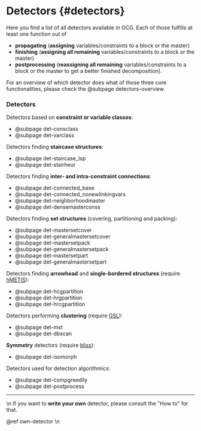 # Detectors {#detectors}

Here you find a list of all detectors available in GCG. Each of those fulfills at least one
function out of
* **propagating** (**assigning** variables/constraints to a block or the master)
* **finishing** (**assigning all remaining** variables/constraints to a block or the master)
* **postprocessing** (**reassigning all remaining** variables/constraints to a block or the master to get a better finished decomposition).

For an overview of which detector does what of those three core functionalities, please check the @subpage detectors-overview.

### Detectors
Detectors based on **constraint or variable classes**:
- @subpage det-consclass
- @subpage det-varclass

Detectors finding **staircase structures**:
- @subpage det-staircase_lsp
- @subpage det-stairheur

Detectors finding **inter- and intra-constraint connections**:
- @subpage det-connected_base
- @subpage det-connected_nonewlinkingvars
- @subpage det-neighborhoodmaster
- @subpage det-densemasterconss

Detectors finding **set structures** (covering, partitioning and packing):
- @subpage det-mastersetcover
- @subpage det-generalmastersetcover
- @subpage det-mastersetpack
- @subpage det-generalmastersetpack
- @subpage det-mastersetpart
- @subpage det-generalmastersetpart

Detectors finding **arrowhead** and **single-bordered structures** (require [hMETIS](http://glaros.dtc.umn.edu/gkhome/metis/hmetis/overview)):
- @subpage det-hcgpartition
- @subpage det-hrgpartition
- @subpage det-hrcgpartition

Detectors performing **clustering** (require [GSL](https://gist.github.com/TysonRayJones/af7bedcdb8dc59868c7966232b4da903)):
- @subpage det-mst
- @subpage det-dbscan

**Symmetry** detectors (require [bliss](http://www.tcs.hut.fi/Software/bliss/)):
- @subpage det-isomorph 

Detectors used for detection algorithmics:
- @subpage det-compgreedily
- @subpage det-postprocess

<hr>

\n
If you want to **write your own** detector, please consult the "How to"
for that.

@ref own-detector
\n
